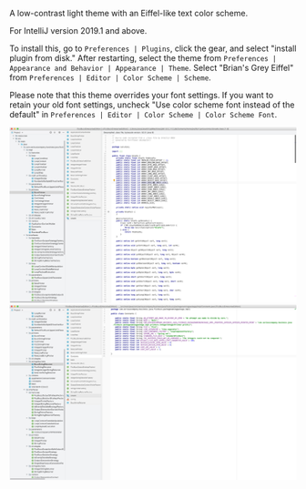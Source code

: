 A low-contrast light theme with an Eiffel-like text color scheme.
    
For IntelliJ version 2019.1 and above.

To install this, go to `Preferences | Plugins`, click the gear, and select "install plugin from disk." After restarting, select the theme from `Preferences | Appearance and Behavior | Appearance | Theme`. Select "Brian's Grey Eiffel" from `Preferences | Editor | Color Scheme | Scheme`.
  
Please note that this theme overrides your font settings. If you want to retain your old font settings, uncheck "Use color scheme font instead of the default" in `Preferences | Editor | Color Scheme | Color Scheme Font`.

![Screenshot](screenshots/screenshot-1.png)  
![Screenshot](screenshots/screenshot-2.png)
